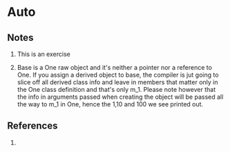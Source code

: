 # Auto

## Notes
1. This is an exercise

2. Base is a One raw object and it's neither a pointer nor a reference to One. If you assign a derived object to base, the compiler is jut going to slice off all derived class info and leave in members that matter only in the One class definition and that's only m_1. Please note however that the info in arguments passed when creating the object will be passed all the way to m_1 in One, hence the 1,10 and 100 we see printed out.


## References

1. 

